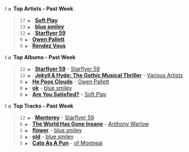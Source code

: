 <!--START_LASTFM_ARTISTS:{"period": "7day", "rows": 5}-->
<a href="https://last.fm" target="_blank"><img src="https://user-images.githubusercontent.com/17434202/215290617-e793598d-d7c9-428f-9975-156db1ba89cc.svg" alt="Last.fm Logo" width="18" height="13"/></a> **Top Artists - Past Week**

> `17 ▶️` ∙ **[Soft Play](https://www.last.fm/music/Soft+Play)**<br/>
> `13 ▶️` ∙ **[blue smiley](https://www.last.fm/music/blue+smiley)**<br/>
> `12 ▶️` ∙ **[Starflyer 59](https://www.last.fm/music/Starflyer+59)**<br/>
> `9 ▶️` ∙ **[Owen Pallett](https://www.last.fm/music/Owen+Pallett)**<br/>
> `9 ▶️` ∙ **[Rendez Vous](https://www.last.fm/music/Rendez+Vous)**<br/>
<!--END_LASTFM_ARTISTS-->

<!--START_LASTFM_ALBUMS:{"period": "7day", "rows": 5}-->
<a href="https://last.fm" target="_blank"><img src="https://user-images.githubusercontent.com/17434202/215290617-e793598d-d7c9-428f-9975-156db1ba89cc.svg" alt="Last.fm Logo" width="18" height="13"/></a> **Top Albums - Past Week**

> `12 ▶️` ∙ **[Starflyer 59](https://www.last.fm/music/Starflyer+59/Starflyer+59)** - [Starflyer 59](https://www.last.fm/music/Starflyer+59)<br/>
> `12 ▶️` ∙ **[Jekyll & Hyde: The Gothic Musical Thriller](https://www.last.fm/music/Various+Artists/Jekyll+&+Hyde:+The+Gothic+Musical+Thriller)** - [Various Artists](https://www.last.fm/music/Various+Artists)<br/>
> `9 ▶️` ∙ **[He Poos Clouds](https://www.last.fm/music/Owen+Pallett/He+Poos+Clouds)** - [Owen Pallett](https://www.last.fm/music/Owen+Pallett)<br/>
> `8 ▶️` ∙ **[ok](https://www.last.fm/music/blue+smiley/ok)** - [blue smiley](https://www.last.fm/music/blue+smiley)<br/>
> `8 ▶️` ∙ **[Are You Satisfied?](https://www.last.fm/music/Soft+Play/Are+You+Satisfied%3F)** - [Soft Play](https://www.last.fm/music/Soft+Play)<br/>
<!--END_LASTFM_ALBUMS-->

<!--START_LASTFM_TRACKS:{"period": "7day", "rows": 5}-->
<a href="https://last.fm" target="_blank"><img src="https://user-images.githubusercontent.com/17434202/215290617-e793598d-d7c9-428f-9975-156db1ba89cc.svg" alt="Last.fm Logo" width="18" height="13"/></a> **Top Tracks - Past Week**

> `12 ▶️` ∙ **[Monterey](https://www.last.fm/music/Starflyer+59/_/Monterey)** - [Starflyer 59](https://www.last.fm/music/Starflyer+59)<br/>
> `6 ▶️` ∙ **[The World Has Gone Insane](https://www.last.fm/music/Anthony+Warlow/_/The+World+Has+Gone+Insane)** - [Anthony Warlow](https://www.last.fm/music/Anthony+Warlow)<br/>
> `5 ▶️` ∙ **[flower](https://www.last.fm/music/blue+smiley/_/flower)** - [blue smiley](https://www.last.fm/music/blue+smiley)<br/>
> `5 ▶️` ∙ **[old](https://www.last.fm/music/blue+smiley/_/old)** - [blue smiley](https://www.last.fm/music/blue+smiley)<br/>
> `5 ▶️` ∙ **[Cato As A Pun](https://www.last.fm/music/of+Montreal/_/Cato+As+A+Pun)** - [of Montreal](https://www.last.fm/music/of+Montreal)<br/>
<!--END_LASTFM_TRACKS-->